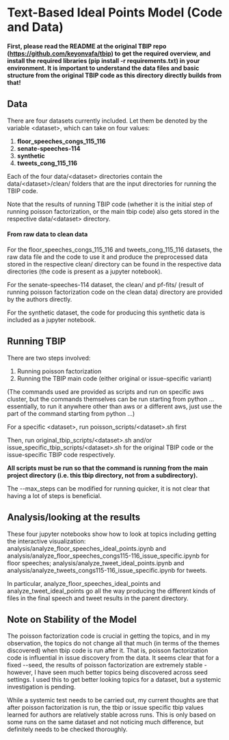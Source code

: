 # Text-Based Ideal Points Model (Code and Data)

**First, please read the README at the original TBIP repo (https://github.com/keyonvafa/tbip) to get the required overview, and install the required libraries (pip install -r requirements.txt) in your environment. It is important to understand the data files and basic structure from the original TBIP code as this directory directly builds from that!** 

## Data

There are four datasets currently included. Let them be denoted by the variable \<dataset\>, which can take on four values: 
  
  1. **floor_speeches_congs_115_116**
  2. **senate-speeches-114**
  3. **synthetic**
  4. **tweets_cong_115_116**

Each of the four data/\<dataset\> directories contain the data/\<dataset\>/clean/ folders that are the input directories for running the TBIP code. 
  
Note that the results of running TBIP code (whether it is the initial step of running poisson factorization, or the main tbip code) also gets stored in the respective data/\<dataset\> directory. 
  
#### From raw data to clean data
  
  For the floor_speeches_congs_115_116 and tweets_cong_115_116 datasets, the raw data file and the code to use it and produce the preprocessed data stored in the respective clean/ directory can be found in the respective data directories (the code is present as a jupyter notebook). 
  
  For the senate-speeches-114 dataset, the clean/ and pf-fits/ (result of running poisson factorization code on the clean data) directory are provided by the authors directly. 
  
  For the synthetic dataset, the code for producing this synthetic data is included as a jupyter notebook. 
  

## Running TBIP
  
  There are two steps involved: 
  
  1. Running poisson factorization
  2. Running the TBIP main code (either original or issue-specific variant)
  
  (The commands used are provided as scripts and run on specific aws cluster, but the commands themselves can be run starting from python ... essentially, to run it anywhere other than aws or a different aws, just use the part of the command starting from python ...)
  
  For a specific \<dataset\>, run poisson_scripts/\<dataset\>.sh first
  
  Then, run original_tbip_scripts/\<dataset\>.sh and/or issue_specific_tbip_scripts/\<dataset\>.sh for the original TBIP code or the issue-specific TBIP code respectively. 
  
**All scripts must be run so that the command is running from the main project directory (i.e. this tbip directory, not from a subdirectory).**
  
  The --max_steps can be modified for running quicker, it is not clear that having a lot of steps is beneficial. 
  
  
  ## Analysis/looking at the results
  
  These four jupyter notebooks show how to look at topics including getting the interactive visualization: analysis/analyze_floor_speeches_ideal_points.ipynb and analysis/analyze_floor_speeches_congs115-116_issue_specific.ipynb for floor speeches; analysis/analyze_tweet_ideal_points.ipynb and analysis/analyze_tweets_congs115-116_issue_specific.ipynb for tweets. 
  
  In particular, analyze_floor_speeches_ideal_points and analyze_tweet_ideal_points go all the way producing the different kinds of files in the final speech and tweet results in the parent directory. 
  
  ## Note on Stability of the Model
  
  The poisson factorization code is crucial in getting the topics, and in my observation, the topics do not change all that much (in terms of the themes discovered) when tbip code is run after it. That is, poisson factorization code is influential in issue discovery from the data. 
  It seems clear that for a fixed --seed, the results of poisson factorization are extremely stable - however, I have seen much better topics being discovered across seed settings. I used this to get better looking topics for a dataset, but a systemic investigation is pending. 
  
  While a systemic test needs to be carried out, my current thoughts are that after poisson factorization is run, the tbip or issue specific tbip values learned for authors are relatively stable across runs. This is only based on some runs on the same dataset and not noticing much difference, but definitely needs to be checked thoroughly. 
  
  
  
  
  

